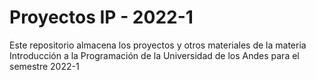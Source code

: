 # Proyectos IP - 2022-1

Este repositorio almacena los proyectos y otros materiales de la materia Introducción a la Programación de la Universidad de los Andes para el semestre 2022-1
